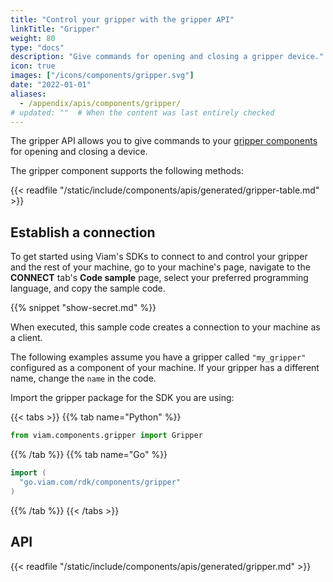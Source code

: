 ```yaml
---
title: "Control your gripper with the gripper API"
linkTitle: "Gripper"
weight: 80
type: "docs"
description: "Give commands for opening and closing a gripper device."
icon: true
images: ["/icons/components/gripper.svg"]
date: "2022-01-01"
aliases:
  - /appendix/apis/components/gripper/
# updated: ""  # When the content was last entirely checked
---
```


The gripper API allows you to give commands to your [gripper components](/operate/reference/components/gripper/) for opening and closing a device.

The gripper component supports the following methods:

{{< readfile "/static/include/components/apis/generated/gripper-table.md" >}}

## Establish a connection

To get started using Viam's SDKs to connect to and control your gripper and the rest of your machine, go to your machine's page, navigate to the **CONNECT** tab's **Code sample** page, select your preferred programming language, and copy the sample code.

{{% snippet "show-secret.md" %}}

When executed, this sample code creates a connection to your machine as a client.

The following examples assume you have a gripper called `"my_gripper"` configured as a component of your machine.
If your gripper has a different name, change the `name` in the code.

Import the gripper package for the SDK you are using:

{{< tabs >}}
{{% tab name="Python" %}}

```python
from viam.components.gripper import Gripper
```

{{% /tab %}}
{{% tab name="Go" %}}

```go
import (
  "go.viam.com/rdk/components/gripper"
)
```

{{% /tab %}}
{{< /tabs >}}

## API

{{< readfile "/static/include/components/apis/generated/gripper.md" >}}
